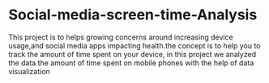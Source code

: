 # Social-media-screen-time-Analysis
This project is to helps growing concerns around increasing device usage,and social media apps impacting health.the concept is to help you to track the amount of time spent on your device, in this project we analyzed the data the amount of time spent on mobile phones with the help of data visualization
